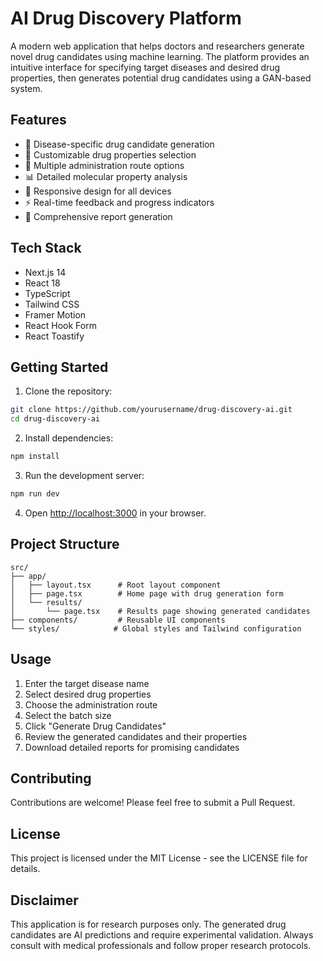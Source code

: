 # AI Drug Discovery Platform

A modern web application that helps doctors and researchers generate novel drug candidates using machine learning. The platform provides an intuitive interface for specifying target diseases and desired drug properties, then generates potential drug candidates using a GAN-based system.

## Features

- 🎯 Disease-specific drug candidate generation
- 🔬 Customizable drug properties selection
- 💊 Multiple administration route options
- 📊 Detailed molecular property analysis
- 📱 Responsive design for all devices
- ⚡ Real-time feedback and progress indicators
- 📄 Comprehensive report generation

## Tech Stack

- Next.js 14
- React 18
- TypeScript
- Tailwind CSS
- Framer Motion
- React Hook Form
- React Toastify

## Getting Started

1. Clone the repository:
```bash
git clone https://github.com/yourusername/drug-discovery-ai.git
cd drug-discovery-ai
```

2. Install dependencies:
```bash
npm install
```

3. Run the development server:
```bash
npm run dev
```

4. Open [http://localhost:3000](http://localhost:3000) in your browser.

## Project Structure

```
src/
├── app/
│   ├── layout.tsx      # Root layout component
│   ├── page.tsx        # Home page with drug generation form
│   └── results/
│       └── page.tsx    # Results page showing generated candidates
├── components/         # Reusable UI components
└── styles/            # Global styles and Tailwind configuration
```

## Usage

1. Enter the target disease name
2. Select desired drug properties
3. Choose the administration route
4. Select the batch size
5. Click "Generate Drug Candidates"
6. Review the generated candidates and their properties
7. Download detailed reports for promising candidates

## Contributing

Contributions are welcome! Please feel free to submit a Pull Request.

## License

This project is licensed under the MIT License - see the LICENSE file for details.

## Disclaimer

This application is for research purposes only. The generated drug candidates are AI predictions and require experimental validation. Always consult with medical professionals and follow proper research protocols. 